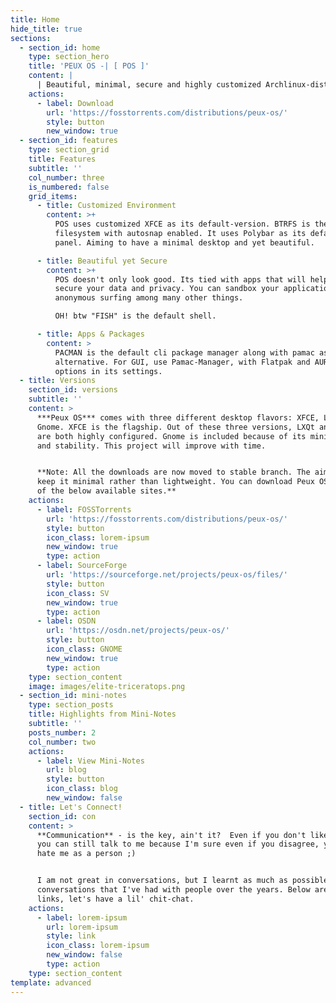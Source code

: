 ```yaml
---
title: Home
hide_title: true
sections:
  - section_id: home
    type: section_hero
    title: 'PEUX OS -| [ POS ]'
    content: |
      | Beautiful, minimal, secure and highly customized Archlinux-distro
    actions:
      - label: Download
        url: 'https://fosstorrents.com/distributions/peux-os/'
        style: button
        new_window: true
  - section_id: features
    type: section_grid
    title: Features
    subtitle: ''
    col_number: three
    is_numbered: false
    grid_items:
      - title: Customized Environment
        content: >+
          POS uses customized XFCE as its default-version. BTRFS is the default
          filesystem with autosnap enabled. It uses Polybar as its default
          panel. Aiming to have a minimal desktop and yet beautiful.

      - title: Beautiful yet Secure
        content: >+
          POS doesn't only look good. Its tied with apps that will help you
          secure your data and privacy. You can sandbox your applications, do
          anonymous surfing among many other things.

          OH! btw "FISH" is the default shell.

      - title: Apps & Packages
        content: >
          PACMAN is the default cli package manager along with pamac as an
          alternative. For GUI, use Pamac-Manager, with Flatpak and AUR support
          options in its settings.
  - title: Versions
    section_id: versions
    subtitle: ''
    content: >
      ***Peux OS*** comes with three different desktop flavors: XFCE, LXQt and
      Gnome. XFCE is the flagship. Out of these three versions, LXQt and XFCE
      are both highly configured. Gnome is included because of its minimalism
      and stability. This project will improve with time.


      **Note: All the downloads are now moved to stable branch. The aim is to
      keep it minimal rather than lightweight. You can download Peux OS from any
      of the below available sites.**
    actions:
      - label: FOSSTorrents
        url: 'https://fosstorrents.com/distributions/peux-os/'
        style: button
        icon_class: lorem-ipsum
        new_window: true
        type: action
      - label: SourceForge
        url: 'https://sourceforge.net/projects/peux-os/files/'
        style: button
        icon_class: SV
        new_window: true
        type: action
      - label: OSDN
        url: 'https://osdn.net/projects/peux-os/'
        style: button
        icon_class: GNOME
        new_window: true
        type: action
    type: section_content
    image: images/elite-triceratops.png
  - section_id: mini-notes
    type: section_posts
    title: Highlights from Mini-Notes
    subtitle: ''
    posts_number: 2
    col_number: two
    actions:
      - label: View Mini-Notes
        url: blog
        style: button
        icon_class: blog
        new_window: false
  - title: Let's Connect!
    section_id: con
    content: >
      **Communication** - is the key, ain't it?  Even if you don't like Peux OS,
      you can still talk to me because I'm sure even if you disagree, you won't
      hate me as a person ;)


      I am not great in conversations, but I learnt as much as possible from
      conversations that I've had with people over the years. Below are the
      links, let's have a lil' chit-chat.
    actions:
      - label: lorem-ipsum
        url: lorem-ipsum
        style: link
        icon_class: lorem-ipsum
        new_window: false
        type: action
    type: section_content
template: advanced
---
```

